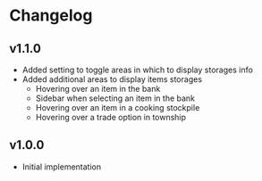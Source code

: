 # Changelog

## v1.1.0
* Added setting to toggle areas in which to display storages info
* Added additional areas to display items storages
  * Hovering over an item in the bank
  * Sidebar when selecting an item in the bank
  * Hovering over an item in a cooking stockpile
  * Hovering over a trade option in township

## v1.0.0
* Initial implementation